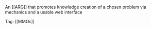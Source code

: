 An [[ARG]] that promotes knowledge creation of a chosen problem via mechanics and a usable web interface

Tag: [[MMOs]]
